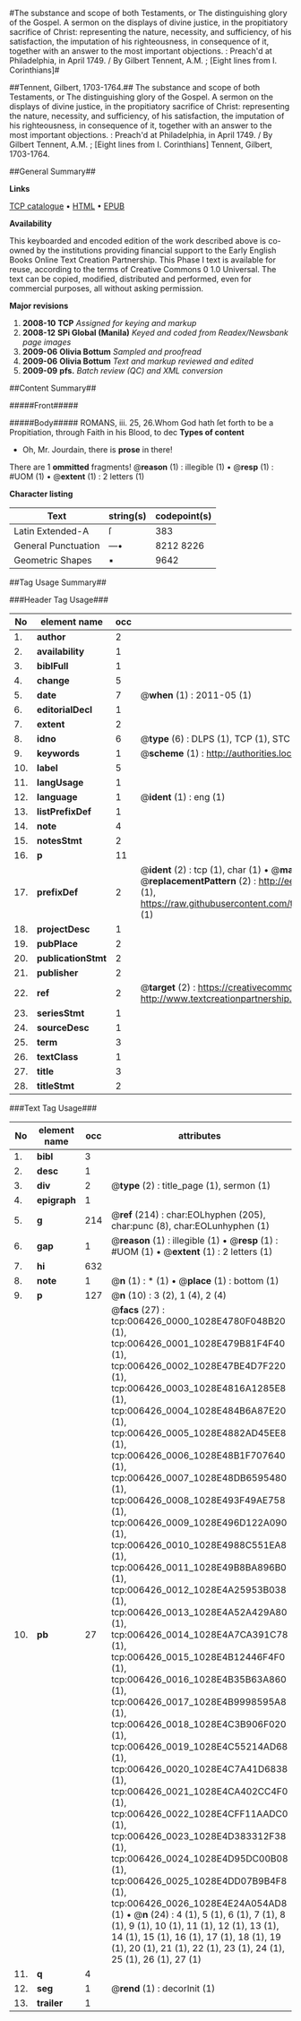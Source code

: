 #The substance and scope of both Testaments, or The distinguishing glory of the Gospel. A sermon on the displays of divine justice, in the propitiatory sacrifice of Christ: representing the nature, necessity, and sufficiency, of his satisfaction, the imputation of his righteousness, in consequence of it, together with an answer to the most important objections. : Preach'd at Philadelphia, in April 1749. / By Gilbert Tennent, A.M. ; [Eight lines from I. Corinthians]#

##Tennent, Gilbert, 1703-1764.##
The substance and scope of both Testaments, or The distinguishing glory of the Gospel. A sermon on the displays of divine justice, in the propitiatory sacrifice of Christ: representing the nature, necessity, and sufficiency, of his satisfaction, the imputation of his righteousness, in consequence of it, together with an answer to the most important objections. : Preach'd at Philadelphia, in April 1749. / By Gilbert Tennent, A.M. ; [Eight lines from I. Corinthians]
Tennent, Gilbert, 1703-1764.

##General Summary##

**Links**

[TCP catalogue](http://www.ota.ox.ac.uk/tcp/)  • 
[HTML](http://tei.it.ox.ac.uk/tcp/Texts-HTML/free/N05/N05113.html)  • 
[EPUB](http://tei.it.ox.ac.uk/tcp/Texts-EPUB/free/N05/N05113.epub)

**Availability**

This keyboarded and encoded edition of the
	       work described above is co-owned by the institutions
	       providing financial support to the Early English Books
	       Online Text Creation Partnership. This Phase I text is
	       available for reuse, according to the terms of Creative
	       Commons 0 1.0 Universal. The text can be copied,
	       modified, distributed and performed, even for
	       commercial purposes, all without asking permission.

**Major revisions**

1. __2008-10__ __TCP__ *Assigned for keying and markup*
1. __2008-12__ __SPi Global (Manila)__ *Keyed and coded from Readex/Newsbank page images*
1. __2009-06__ __Olivia Bottum__ *Sampled and proofread*
1. __2009-06__ __Olivia Bottum__ *Text and markup reviewed and edited*
1. __2009-09__ __pfs.__ *Batch review (QC) and XML conversion*

##Content Summary##

#####Front#####

#####Body#####
ROMANS, iii. 25, 26.Whom God hath ſet forth to be a Propitiation, through Faith in his Blood, to dec
**Types of content**

  * Oh, Mr. Jourdain, there is **prose** in there!

There are 1 **ommitted** fragments! 
 @__reason__ (1) : illegible (1)  •  @__resp__ (1) : #UOM (1)  •  @__extent__ (1) : 2 letters (1)

**Character listing**


|Text|string(s)|codepoint(s)|
|---|---|---|
|Latin Extended-A|ſ|383|
|General Punctuation|—•|8212 8226|
|Geometric Shapes|▪|9642|

##Tag Usage Summary##

###Header Tag Usage###

|No|element name|occ|attributes|
|---|---|---|---|
|1.|__author__|2||
|2.|__availability__|1||
|3.|__biblFull__|1||
|4.|__change__|5||
|5.|__date__|7| @__when__ (1) : 2011-05 (1)|
|6.|__editorialDecl__|1||
|7.|__extent__|2||
|8.|__idno__|6| @__type__ (6) : DLPS (1), TCP (1), STC (1), NOTIS (1), IMAGE-SET (1), EVANS-CITATION (1)|
|9.|__keywords__|1| @__scheme__ (1) : http://authorities.loc.gov/ (1)|
|10.|__label__|5||
|11.|__langUsage__|1||
|12.|__language__|1| @__ident__ (1) : eng (1)|
|13.|__listPrefixDef__|1||
|14.|__note__|4||
|15.|__notesStmt__|2||
|16.|__p__|11||
|17.|__prefixDef__|2| @__ident__ (2) : tcp (1), char (1)  •  @__matchPattern__ (2) : ([0-9\-]+):([0-9IVX]+) (1), (.+) (1)  •  @__replacementPattern__ (2) : http://eebo.chadwyck.com/downloadtiff?vid=$1&page=$2 (1), https://raw.githubusercontent.com/textcreationpartnership/Texts/master/tcpchars.xml#$1 (1)|
|18.|__projectDesc__|1||
|19.|__pubPlace__|2||
|20.|__publicationStmt__|2||
|21.|__publisher__|2||
|22.|__ref__|2| @__target__ (2) : https://creativecommons.org/publicdomain/zero/1.0/ (1), http://www.textcreationpartnership.org/docs/. (1)|
|23.|__seriesStmt__|1||
|24.|__sourceDesc__|1||
|25.|__term__|3||
|26.|__textClass__|1||
|27.|__title__|3||
|28.|__titleStmt__|2||


###Text Tag Usage###

|No|element name|occ|attributes|
|---|---|---|---|
|1.|__bibl__|3||
|2.|__desc__|1||
|3.|__div__|2| @__type__ (2) : title_page (1), sermon (1)|
|4.|__epigraph__|1||
|5.|__g__|214| @__ref__ (214) : char:EOLhyphen (205), char:punc (8), char:EOLunhyphen (1)|
|6.|__gap__|1| @__reason__ (1) : illegible (1)  •  @__resp__ (1) : #UOM (1)  •  @__extent__ (1) : 2 letters (1)|
|7.|__hi__|632||
|8.|__note__|1| @__n__ (1) : * (1)  •  @__place__ (1) : bottom (1)|
|9.|__p__|127| @__n__ (10) : 3 (2), 1 (4), 2 (4)|
|10.|__pb__|27| @__facs__ (27) : tcp:006426_0000_1028E4780F048B20 (1), tcp:006426_0001_1028E479B81F4F40 (1), tcp:006426_0002_1028E47BE4D7F220 (1), tcp:006426_0003_1028E4816A1285E8 (1), tcp:006426_0004_1028E484B6A87E20 (1), tcp:006426_0005_1028E4882AD45EE8 (1), tcp:006426_0006_1028E48B1F707640 (1), tcp:006426_0007_1028E48DB6595480 (1), tcp:006426_0008_1028E493F49AE758 (1), tcp:006426_0009_1028E496D122A090 (1), tcp:006426_0010_1028E4988C551EA8 (1), tcp:006426_0011_1028E49B8BA896B0 (1), tcp:006426_0012_1028E4A25953B038 (1), tcp:006426_0013_1028E4A52A429A80 (1), tcp:006426_0014_1028E4A7CA391C78 (1), tcp:006426_0015_1028E4B12446F4F0 (1), tcp:006426_0016_1028E4B35B63A860 (1), tcp:006426_0017_1028E4B9998595A8 (1), tcp:006426_0018_1028E4C3B906F020 (1), tcp:006426_0019_1028E4C55214AD68 (1), tcp:006426_0020_1028E4C7A41D6838 (1), tcp:006426_0021_1028E4CA402CC4F0 (1), tcp:006426_0022_1028E4CFF11AADC0 (1), tcp:006426_0023_1028E4D383312F38 (1), tcp:006426_0024_1028E4D95DC00B08 (1), tcp:006426_0025_1028E4DD07B9B4F8 (1), tcp:006426_0026_1028E4E24A054AD8 (1)  •  @__n__ (24) : 4 (1), 5 (1), 6 (1), 7 (1), 8 (1), 9 (1), 10 (1), 11 (1), 12 (1), 13 (1), 14 (1), 15 (1), 16 (1), 17 (1), 18 (1), 19 (1), 20 (1), 21 (1), 22 (1), 23 (1), 24 (1), 25 (1), 26 (1), 27 (1)|
|11.|__q__|4||
|12.|__seg__|1| @__rend__ (1) : decorInit (1)|
|13.|__trailer__|1||
